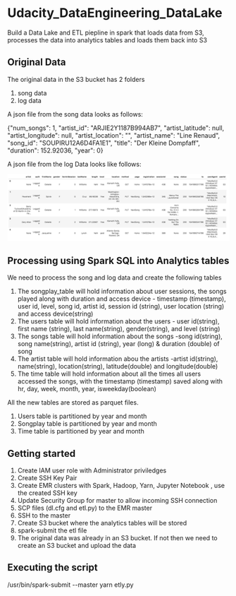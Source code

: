 # Udacity_DataEngineering_DataLake
Build a Data Lake and ETL piepline in spark that loads data from S3, processes the data into analytics tables and loads them back into S3

## Original Data
The original data in the S3 bucket has 2 folders
1. song data
2. log data

A json file from the song data looks as follows:

{"num_songs": 1, "artist_id": "ARJIE2Y1187B994AB7", "artist_latitude": null, "artist_longitude": null, "artist_location": "", "artist_name": "Line Renaud", "song_id": "SOUPIRU12A6D4FA1E1", "title": "Der Kleine Dompfaff", "duration": 152.92036, "year": 0}

A json file from the log Data looks like follows:

![log-data](images/log-data.png)

## Processing using Spark SQL into Analytics tables
We need to process the song and log data and create the following tables
1. The songplay_table will hold information about user sessions, the songs played along with duration and access device - timestamp (timestamp), user id, level, song id, artist id, session id (string), user location (string) and access device(string)
2. The users table will hold information about the users - user id(string), first name (string), last name(string), gender(string), and level (string)
3. The songs table will hold information about the songs -song id(string), song name(string), artist id (string), year (long) & duration (double) of song
4. The artist table will hold information abou the artists -artist id(string), name(string), location(string), latitude(double) and longitude(double)
5. The time table will hold information about all the times all users accessed the songs, with the timestamp (timestamp) saved along with hr, day, week, month, year, isweekday(boolean)

All the new tables are stored as parquet files.
1. Users table is partitioned by year and month
2. Songplay table is partitioned by year and month
3. Time table is partitioned by year and month

## Getting started
1. Create IAM user role with Administrator priviledges
2. Create SSH Key Pair
3. Create EMR clusters with Spark, Hadoop, Yarn, Jupyter Notebook , use the created SSH key 
4. Update Security Group for master to allow incoming SSH connection
5. SCP files (dl.cfg and etl.py) to the EMR master
6. SSH to the master
7. Create S3 bucket where the analytics tables will be stored
8. spark-submit the etl file
9. The original data was already in an S3 bucket. If not then we need to create an S3 bucket and upload the data

## Executing the script
/usr/bin/spark-submit --master yarn etly.py
